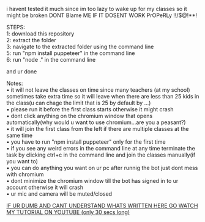 i havent tested it much since im too lazy to wake up for my classes so it might be broken
DONT Blame ME IF IT DOSENT WORK PrOPeRLy !!/$@!**!  
  
STEPS:  
1: download this repository  
2: extract the folder  
3: navigate to the extracted folder using the command line  
5: run "npm install puppeteer" in the command line  
6: run "node ." in the command line  
  
and ur done  
  
Notes:  
• it will not leave the classes on time since many teachers (at my school) sometimes take extra time so it will leave when there are less than 25 kids in the class(u can chage the limit that is 25 by default by ...)  
• please run it before the first class starts otherwise it might crash  
• dont click anything on the chromium window that opens automatically(why would u want to use chromium...are you a peasant?)  
• it will join the first class from the left if there are multiple classes at the same time  
• you have to run "npm install puppeteer" only for the first time  
• if you see any weird errors in the command line at any time terminate the task by clicking ctrl+c in the command line and join the classes manually(if you want to)    
• you can do anything you want on ur pc after runnig the bot just dont mess with chromium     
• dont minimize the chromium window till the bot has signed in to ur account otherwise it will crash  
• ur mic and camera will be muted/closed  
  
[IF UR DUMB AND CANT UNDERSTAND WHATS WRITTEN HERE GO WATCH MY TUTORIAL ON YOUTUBE (only 30 secs long)](https://www.youtube.com/sumanboi)
